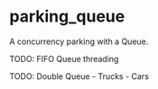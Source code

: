 # parking_queue

A concurrency parking with a Queue.

TODO: FIFO Queue threading

TODO: Double Queue
	- Trucks
	- Cars
